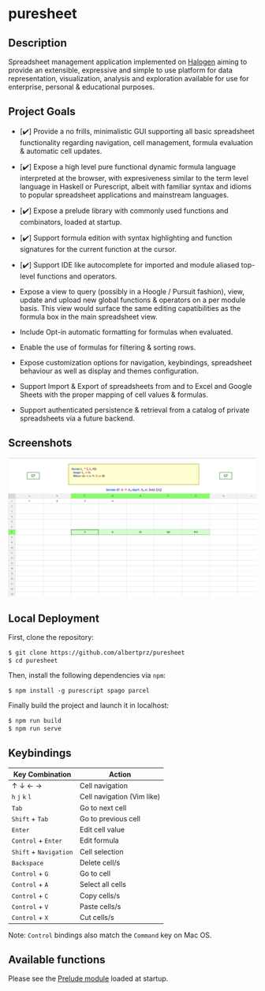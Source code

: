 # puresheet

## Description

Spreadsheet management application implemented on [Halogen](https://github.com/purescript-halogen/purescript-halogen) 
aiming to provide an extensible, expressive and simple to use platform
for data representation, visualization, analysis and exploration available
for use for enterprise, personal & educational purposes.

## Project Goals

- [:heavy_check_mark:] Provide a no frills, minimalistic GUI supporting all basic spreadsheet functionality regarding navigation, cell management, formula evaluation & automatic cell updates.

- [:heavy_check_mark:] Expose a high level pure functional dynamic formula language interpreted at the browser, with expresiveness similar to the term level language in Haskell or Purescript, albeit with familiar syntax and idioms to popular spreadsheet applications and mainstream languages.

- [:heavy_check_mark:] Expose a prelude library with commonly used functions and combinators, loaded at startup.

- [:heavy_check_mark:] Support formula edition with syntax highlighting and function signatures for the current function at the cursor.

- [:heavy_check_mark:] Support IDE like autocomplete for imported and module aliased top-level functions and operators.

- Expose a view to query (possibly in a Hoogle / Pursuit fashion), view, update and upload new global functions & operators on a per module basis. This view would surface the same editing capatibilities as the formula box in the main spreadsheet view.

- Include Opt-in automatic formatting for formulas when evaluated.

- Enable the use of formulas for filtering & sorting rows.

- Expose customization options for navigation, keybindings, spreadsheet behaviour as well as display and themes configuration.

- Support Import & Export of spreadsheets from and to Excel and Google Sheets with the proper mapping of cell values & formulas.

- Support authenticated persistence & retrieval from a catalog of private spreadsheets via a future backend.


## Screenshots

![](assets/screenshot.png)

## Local Deployment

First, clone the repository:

```console
$ git clone https://github.com/albertprz/puresheet
$ cd puresheet
```

Then, install the following dependencies via `npm`:

```console
$ npm install -g purescript spago parcel
```

Finally build the project and launch it in localhost:


```console
$ npm run build
$ npm run serve
```
    
## Keybindings

<center>

| Key Combination | Action |
| --------------- | ------ |
| &uarr; &darr; &larr; &rarr; | Cell navigation |
| `h` `j` `k` `l` | Cell navigation (Vim like) |
| `Tab` | Go to next cell |
| `Shift` + `Tab` | Go to previous cell |
| `Enter` | Edit cell value |
| `Control` + `Enter` | Edit formula |
| `Shift` + `Navigation` | Cell selection |
| `Backspace` | Delete cell/s |
| `Control` + `G` | Go to cell |
| `Control` + `A` | Select all cells |
| `Control` + `C` | Copy cells/s |
| `Control` + `V` | Paste cells/s |
| `Control` + `X` | Cut cells/s |

</center>

Note: `Control` bindings also match the `Command` key on Mac OS.


## Available functions

Please see the [Prelude module](lib/Prelude.pursh) loaded at startup.
